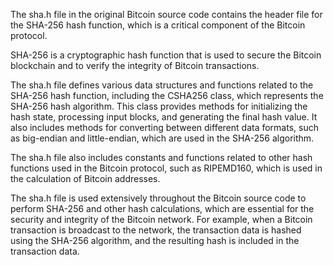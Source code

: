 The sha.h file in the original Bitcoin source code contains the header file for the SHA-256 hash function, which is a critical component of the Bitcoin protocol.

SHA-256 is a cryptographic hash function that is used to secure the Bitcoin blockchain and to verify the integrity of Bitcoin transactions.

The sha.h file defines various data structures and functions related to the SHA-256 hash function, including the CSHA256 class, which represents the SHA-256 hash algorithm. This class provides methods for initializing the hash state, processing input blocks, and generating the final hash value. It also includes methods for converting between different data formats, such as big-endian and little-endian, which are used in the SHA-256 algorithm.

The sha.h file also includes constants and functions related to other hash functions used in the Bitcoin protocol, such as RIPEMD160, which is used in the calculation of Bitcoin addresses.

The sha.h file is used extensively throughout the Bitcoin source code to perform SHA-256 and other hash calculations, which are essential for the security and integrity of the Bitcoin network. For example, when a Bitcoin transaction is broadcast to the network, the transaction data is hashed using the SHA-256 algorithm, and the resulting hash is included in the transaction data.